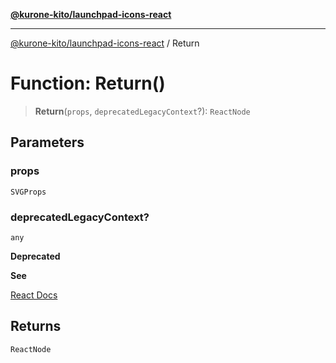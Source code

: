 [**@kurone-kito/launchpad-icons-react**](../README.md)

***

[@kurone-kito/launchpad-icons-react](../globals.md) / Return

# Function: Return()

> **Return**(`props`, `deprecatedLegacyContext`?): `ReactNode`

## Parameters

### props

`SVGProps`

### deprecatedLegacyContext?

`any`

**Deprecated**

**See**

[React Docs](https://legacy.reactjs.org/docs/legacy-context.html#referencing-context-in-lifecycle-methods)

## Returns

`ReactNode`
